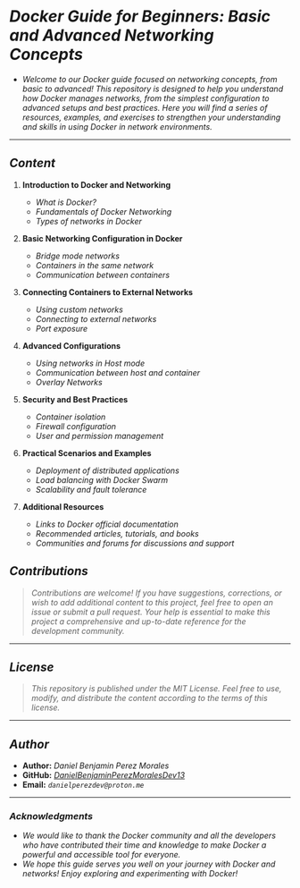 <!-- Author: Daniel Benjamin Perez Morales -->
<!-- GitHub: https://github.com/DanielBenjaminPerezMoralesDev13 -->
<!-- Gitlab: https://gitlab.com/DanielBenjaminPerezMoralesDev13 -->
<!-- Email: danielperezdev@proton.me -->

# ***Docker Guide for Beginners: Basic and Advanced Networking Concepts***

- *Welcome to our Docker guide focused on networking concepts, from basic to advanced! This repository is designed to help you understand how Docker manages networks, from the simplest configuration to advanced setups and best practices. Here you will find a series of resources, examples, and exercises to strengthen your understanding and skills in using Docker in network environments.*

---

## ***Content***

1. **Introduction to Docker and Networking**
    - *What is Docker?*
    - *Fundamentals of Docker Networking*
    - *Types of networks in Docker*

2. **Basic Networking Configuration in Docker**
    - *Bridge mode networks*
    - *Containers in the same network*
    - *Communication between containers*

3. **Connecting Containers to External Networks**
    - *Using custom networks*
    - *Connecting to external networks*
    - *Port exposure*

4. **Advanced Configurations**
    - *Using networks in Host mode*
    - *Communication between host and container*
    - *Overlay Networks*

5. **Security and Best Practices**
    - *Container isolation*
    - *Firewall configuration*
    - *User and permission management*

6. **Practical Scenarios and Examples**
    - *Deployment of distributed applications*
    - *Load balancing with Docker Swarm*
    - *Scalability and fault tolerance*

7. **Additional Resources**
    - *Links to Docker official documentation*
    - *Recommended articles, tutorials, and books*
    - *Communities and forums for discussions and support*

## ***Contributions***

> *Contributions are welcome! If you have suggestions, corrections, or wish to add additional content to this project, feel free to open an issue or submit a pull request. Your help is essential to make this project a comprehensive and up-to-date reference for the development community.*

---

## ***License***

> *This repository is published under the MIT License. Feel free to use, modify, and distribute the content according to the terms of this license.*

---

## ***Author***

- **Author:** *Daniel Benjamin Perez Morales*
- **GitHub:** *[DanielBenjaminPerezMoralesDev13](https://github.com/DanielBenjaminPerezMoralesDev13 "https://github.com/DanielBenjaminPerezMoralesDev13")*
- **Email:** *`danielperezdev@proton.me`*

---

### ***Acknowledgments***

- *We would like to thank the Docker community and all the developers who have contributed their time and knowledge to make Docker a powerful and accessible tool for everyone.*
- *We hope this guide serves you well on your journey with Docker and networks! Enjoy exploring and experimenting with Docker!*
